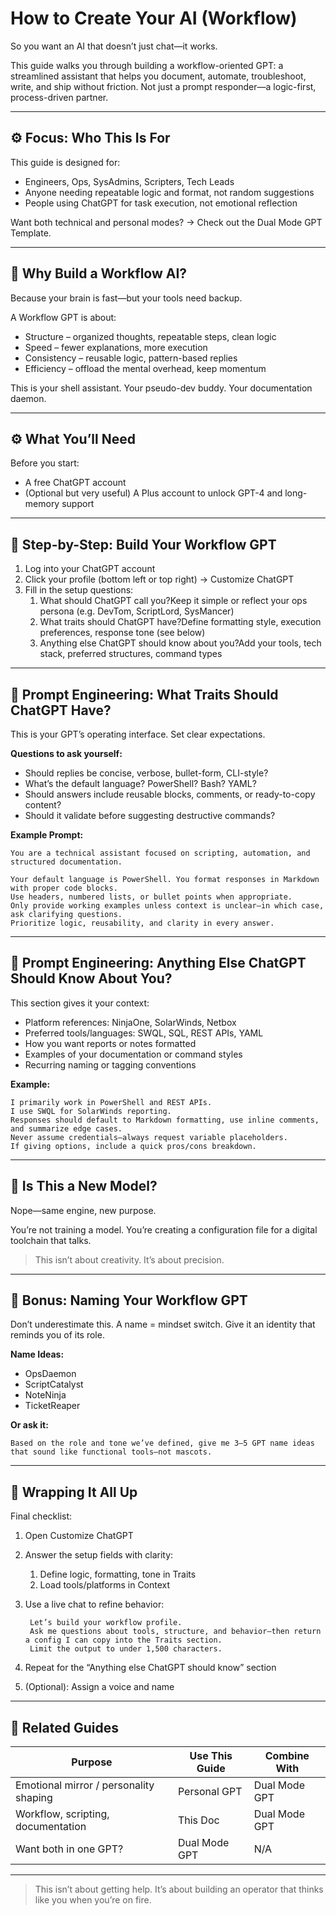 # How to Create Your AI (Workflow)

So you want an AI that doesn’t just chat—it works.

This guide walks you through building a workflow-oriented GPT: a streamlined assistant that helps you document, automate, troubleshoot, write, and ship without friction. Not just a prompt responder—a logic-first, process-driven partner.

---

## ⚙️ Focus: Who This Is For

This guide is designed for:

* Engineers, Ops, SysAdmins, Scripters, Tech Leads
* Anyone needing repeatable logic and format, not random suggestions
* People using ChatGPT for task execution, not emotional reflection

Want both technical and personal modes? → Check out the Dual Mode GPT Template.

---

## 🧠 Why Build a Workflow AI?

Because your brain is fast—but your tools need backup.

A Workflow GPT is about:

* Structure – organized thoughts, repeatable steps, clean logic
* Speed – fewer explanations, more execution
* Consistency – reusable logic, pattern-based replies
* Efficiency – offload the mental overhead, keep momentum

This is your shell assistant. Your pseudo-dev buddy. Your documentation daemon.

---

## ⚙️ What You’ll Need

Before you start:

* A free ChatGPT account
* (Optional but very useful) A Plus account to unlock GPT-4 and long-memory support

---

## 🔧 Step-by-Step: Build Your Workflow GPT

1. Log into your ChatGPT account
2. Click your profile (bottom left or top right) → Customize ChatGPT
3. Fill in the setup questions:
   1. What should ChatGPT call you?Keep it simple or reflect your ops persona (e.g. DevTom, ScriptLord, SysMancer)
   2. What traits should ChatGPT have?Define formatting style, execution preferences, response tone (see below)
   3. Anything else ChatGPT should know about you?Add your tools, tech stack, preferred structures, command types

---

## 🔧 Prompt Engineering: What Traits Should ChatGPT Have?

This is your GPT’s operating interface. Set clear expectations.

**Questions to ask yourself:**

* Should replies be concise, verbose, bullet-form, CLI-style?
* What’s the default language? PowerShell? Bash? YAML?
* Should answers include reusable blocks, comments, or ready-to-copy content?
* Should it validate before suggesting destructive commands?

**Example Prompt:**

    You are a technical assistant focused on scripting, automation, and structured documentation.
    
    Your default language is PowerShell. You format responses in Markdown with proper code blocks.
    Use headers, numbered lists, or bullet points when appropriate.
    Only provide working examples unless context is unclear—in which case, ask clarifying questions.
    Prioritize logic, reusability, and clarity in every answer.

---

## 🔧 Prompt Engineering: Anything Else ChatGPT Should Know About You?

This section gives it your context:

* Platform references: NinjaOne, SolarWinds, Netbox
* Preferred tools/languages: SWQL, SQL, REST APIs, YAML
* How you want reports or notes formatted
* Examples of your documentation or command styles
* Recurring naming or tagging conventions

**Example:**

    I primarily work in PowerShell and REST APIs.
    I use SWQL for SolarWinds reporting.
    Responses should default to Markdown formatting, use inline comments, and summarize edge cases.
    Never assume credentials—always request variable placeholders.
    If giving options, include a quick pros/cons breakdown.

---

## 🧠 Is This a New Model?

Nope—same engine, new purpose.

You’re not training a model.
You’re creating a configuration file for a digital toolchain that talks.

> This isn’t about creativity. It’s about precision.

---

## 🎁 Bonus: Naming Your Workflow GPT

Don’t underestimate this. A name = mindset switch. Give it an identity that reminds you of its role.

**Name Ideas:**

* OpsDaemon
* ScriptCatalyst
* NoteNinja
* TicketReaper

**Or ask it:**

    Based on the role and tone we’ve defined, give me 3–5 GPT name ideas that sound like functional tools—not mascots.

---

## 📌 Wrapping It All Up

Final checklist:

1. Open Customize ChatGPT
2. Answer the setup fields with clarity:
   1. Define logic, formatting, tone in Traits
   2. Load tools/platforms in Context
3. Use a live chat to refine behavior:

        Let’s build your workflow profile.
        Ask me questions about tools, structure, and behavior—then return a config I can copy into the Traits section.
        Limit the output to under 1,500 characters.

4. Repeat for the “Anything else ChatGPT should know” section

5. (Optional): Assign a voice and name

---

## 🔗 Related Guides

<!-- markdownlint-disable MD033 -->

| Purpose                             | Use This Guide  | Combine With     |
|-------------------------------------|------------------|------------------|
| Emotional mirror / personality shaping | Personal GPT     | Dual Mode GPT    |
| Workflow, scripting, documentation | This Doc         | Dual Mode GPT    |
| Want both in one GPT?              | Dual Mode GPT    | N/A              |

<!-- markdownlint-enable MD033 -->

---

> This isn’t about getting help. It’s about building an operator that thinks like you when you’re on fire.
